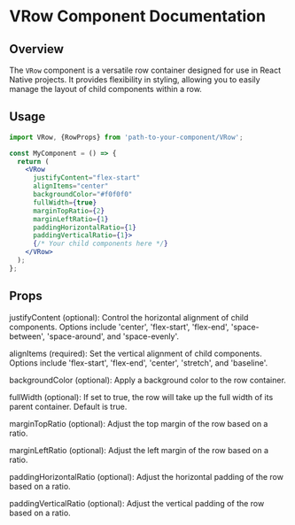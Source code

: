 # VRow Component Documentation

## Overview

The `VRow` component is a versatile row container designed for use in React Native projects. It provides flexibility in styling, allowing you to easily manage the layout of child components within a row.

## Usage

```jsx
import VRow, {RowProps} from 'path-to-your-component/VRow';

const MyComponent = () => {
  return (
    <VRow
      justifyContent="flex-start"
      alignItems="center"
      backgroundColor="#f0f0f0"
      fullWidth={true}
      marginTopRatio={2}
      marginLeftRatio={1}
      paddingHorizontalRatio={1}
      paddingVerticalRatio={1}>
      {/* Your child components here */}
    </VRow>
  );
};
```

## Props

justifyContent (optional): Control the horizontal alignment of child components. Options include 'center', 'flex-start', 'flex-end', 'space-between', 'space-around', and 'space-evenly'.

alignItems (required): Set the vertical alignment of child components. Options include 'flex-start', 'flex-end', 'center', 'stretch', and 'baseline'.

backgroundColor (optional): Apply a background color to the row container.

fullWidth (optional): If set to true, the row will take up the full width of its parent container. Default is true.

marginTopRatio (optional): Adjust the top margin of the row based on a ratio.

marginLeftRatio (optional): Adjust the left margin of the row based on a ratio.

paddingHorizontalRatio (optional): Adjust the horizontal padding of the row based on a ratio.

paddingVerticalRatio (optional): Adjust the vertical padding of the row based on a ratio.
